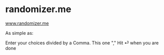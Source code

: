 # randomizer.me

www.randomizer.me

As simple as:

Enter your choices divided by a Comma. This one ","
Hit ⏎ when you are done

